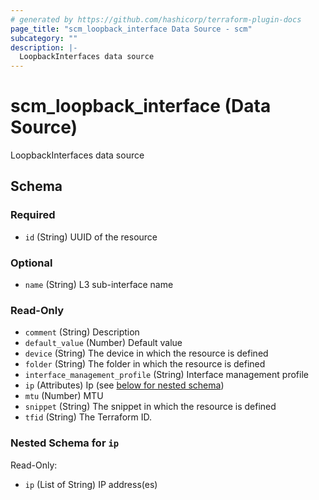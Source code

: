 ```yaml
---
# generated by https://github.com/hashicorp/terraform-plugin-docs
page_title: "scm_loopback_interface Data Source - scm"
subcategory: ""
description: |-
  LoopbackInterfaces data source
---
```


# scm_loopback_interface (Data Source)

LoopbackInterfaces data source



<!-- schema generated by tfplugindocs -->
## Schema

### Required

- `id` (String) UUID of the resource

### Optional

- `name` (String) L3 sub-interface name

### Read-Only

- `comment` (String) Description
- `default_value` (Number) Default value
- `device` (String) The device in which the resource is defined
- `folder` (String) The folder in which the resource is defined
- `interface_management_profile` (String) Interface management profile
- `ip` (Attributes) Ip (see [below for nested schema](#nestedatt--ip))
- `mtu` (Number) MTU
- `snippet` (String) The snippet in which the resource is defined
- `tfid` (String) The Terraform ID.

<a id="nestedatt--ip"></a>
### Nested Schema for `ip`

Read-Only:

- `ip` (List of String) IP address(es)
